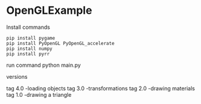 # OpenGLExample

Install commands

	pip install pygame
	pip install PyOpenGL PyOpenGL_accelerate
	pip install numpy
	pip install pyrr

run command
	python main.py



versions

tag 4.0 -loading objects
tag 3.0 -transformations
tag 2.0 -drawing materials
tag 1.0 -drawing a triangle